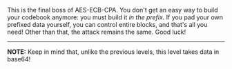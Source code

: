 This is the final boss of AES-ECB-CPA.
You don't get an easy way to build your codebook anymore: you must build it _in the prefix_.
If you pad your own prefixed data yourself, you can control entire blocks, and that's all you need!
Other than that, the attack remains the same.
Good luck!

----
**NOTE:**
Keep in mind that, unlike the previous levels, this level takes data in base64!
